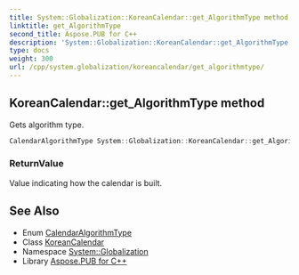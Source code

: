 ```yaml
---
title: System::Globalization::KoreanCalendar::get_AlgorithmType method
linktitle: get_AlgorithmType
second_title: Aspose.PUB for C++
description: 'System::Globalization::KoreanCalendar::get_AlgorithmType method. Gets algorithm type in C++.'
type: docs
weight: 300
url: /cpp/system.globalization/koreancalendar/get_algorithmtype/
---
```

## KoreanCalendar::get_AlgorithmType method


Gets algorithm type.

```cpp
CalendarAlgorithmType System::Globalization::KoreanCalendar::get_AlgorithmType() const override
```


### ReturnValue

Value indicating how the calendar is built.

## See Also

* Enum [CalendarAlgorithmType](../../calendaralgorithmtype/)
* Class [KoreanCalendar](../)
* Namespace [System::Globalization](../../)
* Library [Aspose.PUB for C++](../../../)
